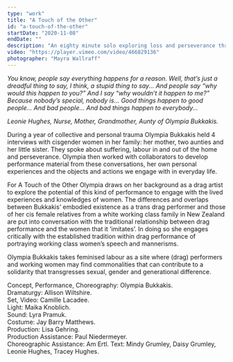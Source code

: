 ```yaml
---
type: "work"
title: "A Touch of the Other"
id: "a-touch-of-the-other"
startDate: "2020-11-08"
endDate: ""
description: "An eighty minute solo exploring loss and perseverance through the lens of feminised forms of labour. Originally performed as part of the Risk and Resilience festival in Sophiensaele, Berlin." 
video: "https://player.vimeo.com/video/466829136"
photographer: "Mayra Wallraff"
---
```


*You know, people say everything happens for a reason. Well, that’s just a dreadful thing to say, I think, a stupid thing to say... And people say “why would this happen to you?” And I say “why wouldn’t it happen to me?” Because nobody’s special, nobody is... Good things happen to good people... And bad people... And bad things happen to everybody...*  

*Leonie Hughes, Nurse, Mother, Grandmother, Aunty of Olympia Bukkakis.* 

During a year of collective and personal trauma Olympia Bukkakis held 4 interviews with cisgender women in her family: her mother, two aunties and her little sister. They spoke about suffering, labour in and out of the home and perseverance. Olympia then worked with collaborators to develop performance material from these conversations, her own personal experiences and the objects and actions we engage with in everyday life.  

For A Touch of the Other Olympia draws on her background as a drag artist to explore the potential of this kind of performance to engage with the lived experiences and knowledges of women. The differences and overlaps between Bukkakis’ embodied existence as a trans drag performer and those of her cis female relatives from a white working class family in New Zealand are put into conversation with the traditional relationship between drag performance and the women that it ‘imitates’. In doing so she engages critically with the established tradition within drag performance of portraying working class women’s speech and mannerisms.  

Olympia Bukkakis takes feminised labour as a site where (drag) performers and working women may find commonalities that can contribute to a solidarity that transgresses sexual, gender and generational difference.

Concept, Performance, Choreography: Olympia Bukkakis.  
Dramaturgy: Allison Wiltshire.  
Set, Video: Camille Lacadee.  
Light: Maika Knoblich.  
Sound: Lyra Pramuk.  
Costume: Jay Barry Matthews.  
Production: Lisa Gehring.  
Production Assistance: Paul Niedermeyer.  
Choreographic Assistance: Am Ertl. 
Text: Mindy Grumley, Daisy Grumley, Leonie Hughes, Tracey Hughes. 

